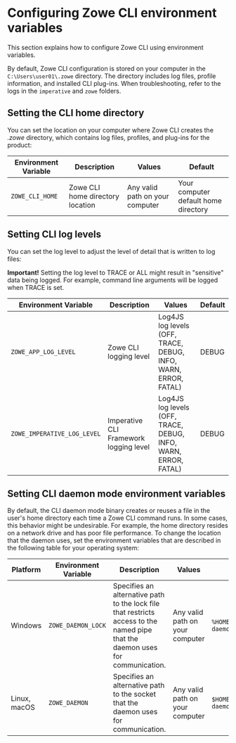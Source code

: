 # Configuring Zowe CLI environment variables

This section explains how to configure Zowe CLI using environment variables.

By default, Zowe CLI configuration is stored on your computer in the `C:\Users\user01\.zowe` directory. The directory includes log files, profile information, and installed CLI plug-ins. When troubleshooting, refer to the logs in the `imperative` and `zowe` folders.

## Setting the CLI home directory

You can set the location on your computer where Zowe CLI creates the *.zowe* directory, which contains log files, profiles, and plug-ins for the product:

| Environment Variable | Description | Values | Default |
| ---------------------- | ----------- | ------ | ------- |
| `ZOWE_CLI_HOME`  | Zowe CLI home directory location | Any valid path on your computer | Your computer default home directory |

## Setting CLI log levels

You can set the log level to adjust the level of detail that is written to log files:

**Important\!** Setting the log level to TRACE or ALL might result in "sensitive" data being logged. For example, command line arguments will be logged when TRACE is set.

| Environment Variable | Description | Values | Default |
| ---------------------- | ----------- |------- | ------- |
| `ZOWE_APP_LOG_LEVEL`        | Zowe CLI logging level            | Log4JS log levels (OFF, TRACE, DEBUG, INFO, WARN, ERROR, FATAL) | DEBUG   |
| `ZOWE_IMPERATIVE_LOG_LEVEL` | Imperative CLI Framework logging level | Log4JS log levels (OFF, TRACE, DEBUG, INFO, WARN, ERROR, FATAL) | DEBUG   |



## Setting CLI daemon mode environment variables

By default, the CLI daemon mode binary creates or reuses a file in the user's home directory each time a Zowe CLI command runs. In some cases, this behavior might be undesirable. For example, the home directory resides on a network drive and has poor file performance. To change the location that the daemon uses, set the environment variables that are described in the following table for your operating system:


| Platform | Environment Variable  | Description | Values | Default |
| ---------------------- | ---------------------- | ---------------------- | ---------------------- | ---------------------- |
| Windows | `ZOWE_DAEMON_LOCK` | Specifies an alternative path to the lock file that restricts access to the named pipe that the daemon uses for communication. | Any valid path on your computer | `%HOMEPATH%\.zowe-daemon.lock` |
| Linux, macOS | `ZOWE_DAEMON` | Specifies an alternative path to the socket that the daemon uses for communication. | Any valid path on your computer | `$HOME/.zowe-daemon.sock` |